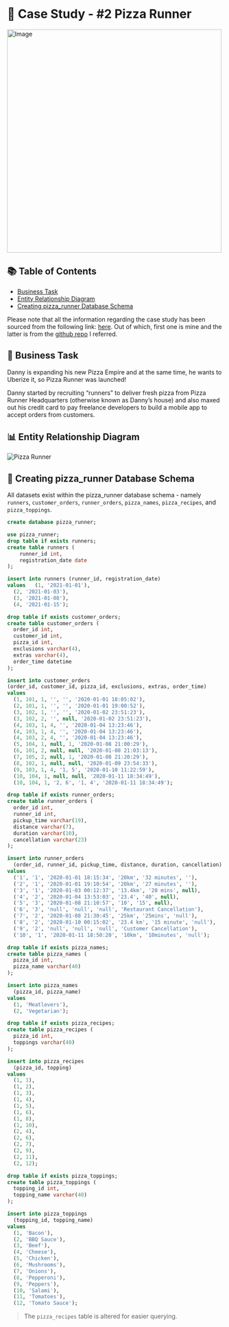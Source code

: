 # :pizza: Case Study - #2 Pizza Runner

<img src="https://user-images.githubusercontent.com/81607668/127271856-3c0d5b4a-baab-472c-9e24-3c1e3c3359b2.png" alt="Image" width="500" height="520">

## :books: Table of Contents
- [Business Task](#business-task)
- [Entity Relationship Diagram](#entity-relationship-diagram)
- [Creating pizza_runner Database Schema](#creating-pizza_runner-database-schema)

Please note that all the information regarding the case study has been sourced from the following link: [here](https://8weeksqlchallenge.com/case-study-2/). Out of which, first one is mine and the latter is from the [github repo](https://github.com/katiehuangx/8-Week-SQL-Challenge/tree/main) I referred. 

## :briefcase: Business Task
Danny is expanding his new Pizza Empire and at the same time, he wants to Uberize it, so Pizza Runner was launched!

Danny started by recruiting “runners” to deliver fresh pizza from Pizza Runner Headquarters (otherwise known as Danny’s house) and also maxed out his credit card to pay freelance developers to build a mobile app to accept orders from customers. 

## :bar_chart: Entity Relationship Diagram
![Pizza Runner](https://github.com/katiehuangx/8-Week-SQL-Challenge/assets/81607668/78099a4e-4d0e-421f-a560-b72e4321f530)

## :file_folder: Creating pizza_runner Database Schema
All datasets exist within the pizza_runner database schema - namely `runners`, `customer_orders`, `runner_orders`, `pizza_names`, `pizza_recipes`, and `pizza_toppings`.

```sql
create database pizza_runner;

use pizza_runner;
drop table if exists runners;
create table runners (
    runner_id int,
    registration_date date
);

insert into runners (runner_id, registration_date)
values   (1, '2021-01-01'),
  (2, '2021-01-03'),
  (3, '2021-01-08'),
  (4, '2021-01-15');

drop table if exists customer_orders;
create table customer_orders (
  order_id int,
  customer_id int,
  pizza_id int,
  exclusions varchar(4),
  extras varchar(4),
  order_time datetime
);

insert into customer_orders
(order_id, customer_id, pizza_id, exclusions, extras, order_time)
values
  (1, 101, 1, '', '', '2020-01-01 18:05:02'),
  (2, 101, 1, '', '', '2020-01-01 19:00:52'),
  (3, 102, 1, '', '', '2020-01-02 23:51:23'),
  (3, 102, 2, '', null, '2020-01-02 23:51:23'),
  (4, 103, 1, 4, '', '2020-01-04 13:23:46'),
  (4, 103, 1, 4, '', '2020-01-04 13:23:46'),
  (4, 103, 2, 4, '', '2020-01-04 13:23:46'),
  (5, 104, 1, null, 1, '2020-01-08 21:00:29'),
  (6, 101, 2, null, null, '2020-01-08 21:03:13'),
  (7, 105, 2, null, 1, '2020-01-08 21:20:29'),
  (8, 102, 1, null, null, '2020-01-09 23:54:33'),
  (9, 103, 1, 4, '1, 5', '2020-01-10 11:22:59'),
  (10, 104, 1, null, null, '2020-01-11 18:34:49'),
  (10, 104, 1, '2, 6', '1, 4', '2020-01-11 18:34:49');

drop table if exists runner_orders;
create table runner_orders (
  order_id int,
  runner_id int,
  pickup_time varchar(19),
  distance varchar(7),
  duration varchar(10),
  cancellation varchar(23)
);

insert into runner_orders
  (order_id, runner_id, pickup_time, distance, duration, cancellation)
values
  ('1', '1', '2020-01-01 18:15:34', '20km', '32 minutes', ''),
  ('2', '1', '2020-01-01 19:10:54', '20km', '27 minutes', ''),
  ('3', '1', '2020-01-03 00:12:37', '13.4km', '20 mins', null),
  ('4', '2', '2020-01-04 13:53:03', '23.4', '40', null),
  ('5', '3', '2020-01-08 21:10:57', '10', '15', null),
  ('6', '3', 'null', 'null', 'null', 'Restaurant Cancellation'),
  ('7', '2', '2020-01-08 21:30:45', '25km', '25mins', 'null'),
  ('8', '2', '2020-01-10 00:15:02', '23.4 km', '15 minute', 'null'),
  ('9', '2', 'null', 'null', 'null', 'Customer Cancellation'),
  ('10', '1', '2020-01-11 18:50:20', '10km', '10minutes', 'null');

drop table if exists pizza_names;
create table pizza_names (
  pizza_id int,
  pizza_name varchar(40)
);

insert into pizza_names
  (pizza_id, pizza_name)
values
  (1, 'Meatlovers'),
  (2, 'Vegetarian');

drop table if exists pizza_recipes;
create table pizza_recipes (
  pizza_id int,
  toppings varchar(40)
);

insert into pizza_recipes
  (pizza_id, topping)
values
  (1, 1),
  (1, 2),
  (1, 3),
  (1, 4),
  (1, 5),
  (1, 6),
  (1, 8),
  (1, 10),
  (2, 4),
  (2, 6),
  (2, 7),
  (2, 9),
  (2, 11),
  (2, 12);

drop table if exists pizza_toppings;
create table pizza_toppings (
  topping_id int,
  topping_name varchar(40)
);

insert into pizza_toppings
  (topping_id, topping_name)
values
  (1, 'Bacon'),
  (2, 'BBQ Sauce'),
  (3, 'Beef'),
  (4, 'Cheese'),
  (5, 'Chicken'),
  (6, 'Mushrooms'),
  (7, 'Onions'),
  (8, 'Pepperoni'),
  (9, 'Peppers'),
  (10, 'Salami'),
  (11, 'Tomatoes'),
  (12, 'Tomato Sauce');
```
> The `pizza_recipes` table is altered for easier querying.
